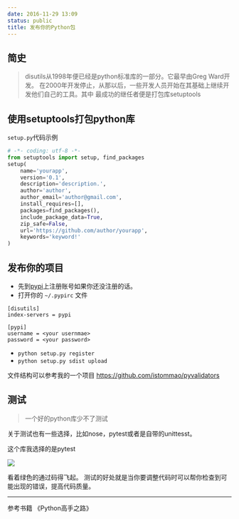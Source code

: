 ```yaml
---
date: 2016-11-29 13:09
status: public
title: 发布你的Python包
---
```


## 简史
> disutils从1998年便已经是python标准库的一部分。它最早由Greg Ward开发。
> 在2000年开发停止，从那以后，一些开发人员开始在其基础上继续开发他们自己的工具。其中
> 最成功的继任者便是打包库setuptools

## 使用setuptools打包python库

`setup.py`代码示例
```python
# -*- coding: utf-8 -*-
from setuptools import setup, find_packages
setup(
    name='yourapp',
    version='0.1',
    description='description.',
    author='author',
    author_email='author@gmail.com',
    install_requires=[],
    packages=find_packages(),
    include_package_data=True,
    zip_safe=False,
    url='https://github.com/author/yourapp',
    keywords='keyword!'
)
```

## 发布你的项目
- 先到[pypi](https://pypi.python.org/)上注册账号如果你还没注册的话。
- 打开你的 `~/.pypirc` 文件

```
[disutils]
index-servers = pypi

[pypi]
username = <your usernmae>
password = <your password>
```

- `python setup.py register`
- `python setup.py sdist upload`

文件结构可以参考我的一个项目
https://github.com/istommao/pyvalidators


## 测试
> 一个好的python库少不了测试

关于测试也有一些选择，比如nose，pytest或者是自带的unittesst。

这个库我选择的是pytest


![](/_image/publish-python-package/15-47-15.jpg)


看着绿色的通过码得飞起。
测试的好处就是当你要调整代码时可以帮你检查到可能出现的错误，提高代码质量。

-------------

参考书籍 《Python高手之路》
